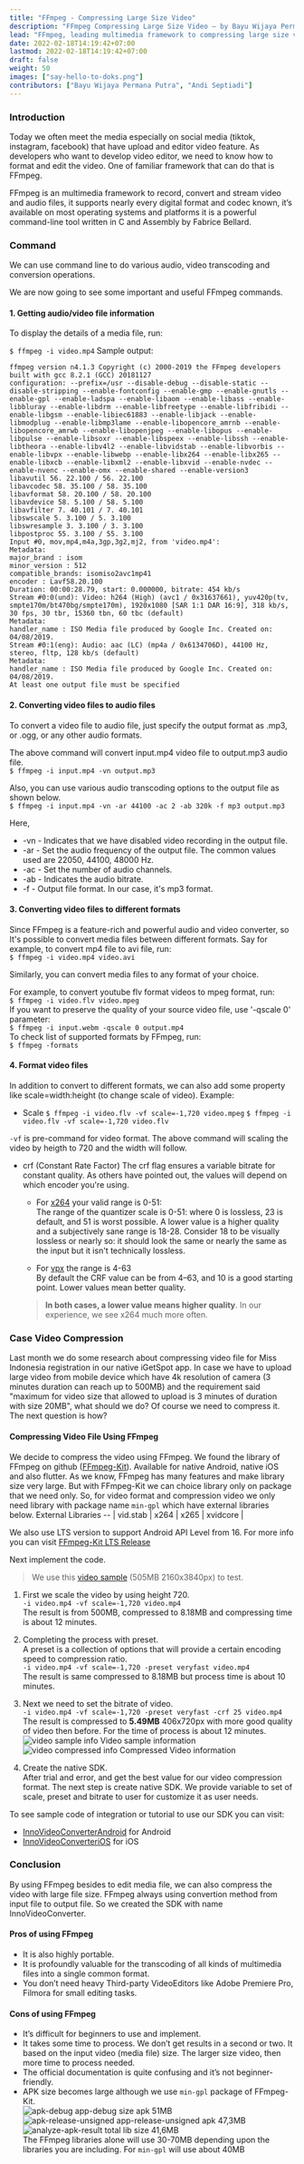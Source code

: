 ```yaml
---
title: "FFmpeg - Compressing Large Size Video"
description: "FFmpeg Compressing Large Size Video — by Bayu Wijaya Permana Putra & Andi Septiadi."
lead: "FFmpeg, leading multimedia framework to compressing large size video — by Bayu & Andi."
date: 2022-02-18T14:19:42+07:00
lastmod: 2022-02-18T14:19:42+07:00
draft: false
weight: 50
images: ["say-hello-to-doks.png"]
contributors: ["Bayu Wijaya Permana Putra", "Andi Septiadi"]
---
```

### Introduction
Today we often meet the media especially on social media (tiktok, instagram, facebook) that have upload and editor video feature. As developers who want to develop video editor, we need to know how to format and edit the video. One of familiar framework that can do that is FFmpeg.

FFmpeg is an multimedia framework to record, convert and stream video and audio files, it supports nearly every digital format and codec known, it’s available on most operating systems and platforms it is a powerful command-line tool written in C and Assembly by Fabrice Bellard.

### Command
We can use command line to do various audio, video transcoding and conversion operations.

We are now going to see some important and useful FFmpeg commands.

#### 1. Getting audio/video file information
To display the details of a media file, run:<br/>

```$ ffmpeg -i video.mp4```
Sample output:
```
ffmpeg version n4.1.3 Copyright (c) 2000-2019 the FFmpeg developers
built with gcc 8.2.1 (GCC) 20181127
configuration: --prefix=/usr --disable-debug --disable-static --disable-stripping --enable-fontconfig --enable-gmp --enable-gnutls --enable-gpl --enable-ladspa --enable-libaom --enable-libass --enable-libbluray --enable-libdrm --enable-libfreetype --enable-libfribidi --enable-libgsm --enable-libiec61883 --enable-libjack --enable-libmodplug --enable-libmp3lame --enable-libopencore_amrnb --enable-libopencore_amrwb --enable-libopenjpeg --enable-libopus --enable-libpulse --enable-libsoxr --enable-libspeex --enable-libssh --enable-libtheora --enable-libv4l2 --enable-libvidstab --enable-libvorbis --enable-libvpx --enable-libwebp --enable-libx264 --enable-libx265 --enable-libxcb --enable-libxml2 --enable-libxvid --enable-nvdec --enable-nvenc --enable-omx --enable-shared --enable-version3
libavutil 56. 22.100 / 56. 22.100
libavcodec 58. 35.100 / 58. 35.100
libavformat 58. 20.100 / 58. 20.100
libavdevice 58. 5.100 / 58. 5.100
libavfilter 7. 40.101 / 7. 40.101
libswscale 5. 3.100 / 5. 3.100
libswresample 3. 3.100 / 3. 3.100
libpostproc 55. 3.100 / 55. 3.100
Input #0, mov,mp4,m4a,3gp,3g2,mj2, from 'video.mp4':
Metadata:
major_brand : isom
minor_version : 512
compatible_brands: isomiso2avc1mp41
encoder : Lavf58.20.100
Duration: 00:00:28.79, start: 0.000000, bitrate: 454 kb/s
Stream #0:0(und): Video: h264 (High) (avc1 / 0x31637661), yuv420p(tv, smpte170m/bt470bg/smpte170m), 1920x1080 [SAR 1:1 DAR 16:9], 318 kb/s, 30 fps, 30 tbr, 15360 tbn, 60 tbc (default)
Metadata:
handler_name : ISO Media file produced by Google Inc. Created on: 04/08/2019.
Stream #0:1(eng): Audio: aac (LC) (mp4a / 0x6134706D), 44100 Hz, stereo, fltp, 128 kb/s (default)
Metadata:
handler_name : ISO Media file produced by Google Inc. Created on: 04/08/2019.
At least one output file must be specified
```

#### 2. Converting video files to audio files
To convert a video file to audio file, just specify the output format as .mp3, or .ogg, or any other audio formats.

The above command will convert input.mp4 video file to output.mp3 audio file.<br/>
```$ ffmpeg -i input.mp4 -vn output.mp3```

Also, you can use various audio transcoding options to the output file as shown below.<br/>
```$ ffmpeg -i input.mp4 -vn -ar 44100 -ac 2 -ab 320k -f mp3 output.mp3```<br/>

Here,
- -vn - Indicates that we have disabled video recording in the output file.
- -ar - Set the audio frequency of the output file. The common values used are  22050, 44100, 48000 Hz.
- -ac - Set the number of audio channels.
- -ab - Indicates the audio bitrate.
- -f - Output file format. In our case, it's mp3 format.


#### 3. Converting video files to different formats
Since FFmpeg is a feature-rich and powerful audio and video converter, so It's possible to convert media files between different formats. Say for example, to convert mp4 file to avi file, run:<br/>
```$ ffmpeg -i video.mp4 video.avi```

Similarly, you can convert media files to any format of your choice.

For example, to convert youtube flv format videos to mpeg format, run:<br/>
```$ ffmpeg -i video.flv video.mpeg```<br/>
If you want to preserve the quality of your source video file, use '-qscale 0' parameter:<br/>
```$ ffmpeg -i input.webm -qscale 0 output.mp4```<br/>
To check list of supported formats by FFmpeg, run:<br/>
```$ ffmpeg -formats```

#### 4. Format video files
In addition to convert to different formats, we can also add some property like scale=width:height (to change scale of video). Example:
* Scale
```$ ffmpeg -i video.flv -vf scale=-1,720 video.mpeg```
```$ ffmpeg -i video.flv -vf scale=-1,720 video.flv```

``-vf`` is pre-command for video format.
The above command will scaling the video by heigth to 720 and the width will follow.
* crf (Constant Rate Factor)
The crf flag ensures a variable bitrate for constant quality.
As others have pointed out, the values will depend on which encoder you're using.
    - For [x264](https://trac.ffmpeg.org/wiki/x264EncodingGuide) your valid range is 0-51:<br/>
        The range of the quantizer scale is 0-51: where 0 is lossless, 23 is default, and 51 is worst possible. A lower value is a higher quality and a subjectively sane range is 18-28. Consider 18 to be visually lossless or nearly so: it should look the same or nearly the same as the input but it isn't technically lossless.

    - For [vpx](https://trac.ffmpeg.org/wiki/vpxEncodingGuide) the range is 4-63 <br/>
        By default the CRF value can be from 4–63, and 10 is a good starting point. Lower values mean better quality.

    >**In both cases, a lower value means higher quality**. In our experience, we see x264 much more often.


### Case Video Compression
Last month we do some research about compressing video file for Miss Indonesia registration in our native iGetSpot app.
In case we have to upload large video from mobile device which have 4k resolution of camera (3 minutes duration can reach up to 500MB) and the requirement said "maximum for video size that allowed to upload is 3 minutes of duration with size 20MB", what should we do?
Of course we need to compress it. The next question is how?

#### Compressing Video File Using FFmpeg
We decide to compress the video using FFmpeg. We found the library of FFmpeg on github ([FFmpeg-Kit](https://github.com/tanersener/ffmpeg-kit)). Available for native Android, native iOS and also flutter.
As we know, FFmpeg has many features and make library size very large. But with FFmpeg-Kit we can choice library only on package that we need only. So, for video format and compression video we only need library with package name ``min-gpl`` which have external libraries below.
External Libraries
-- |
vid.stab |
x264 |
x265 |
xvidcore |

We also use LTS version to support Android API Level from 16. For more info you can visit [FFmpeg-Kit LTS Release](https://github.com/tanersener/ffmpeg-kit#10-lts-releases)

Next implement the code.

> We use this [video sample](https://drive.google.com/file/d/1NSpIt3IUqS1fgmocNLHXtTkpmXuk7zbW/view) (505MB 2160x3840px) to test.

1. First we scale the video by using height 720.</br>
    ```-i video.mp4 -vf scale=-1,720 video.mp4```</br>
    The result is from 500MB, compressed to 8.18MB and compressing time is about 12 minutes.

2. Completing the process with preset.</br>
    A preset is a collection of options that will provide a certain encoding speed to compression ratio.</br>
    ```-i video.mp4 -vf scale=-1,720 -preset veryfast video.mp4```</br>
    The result is same compressed to 8.18MB but process time is about 10 minutes.
3. Next we need to set the bitrate of video.</br>
    ```-i video.mp4 -vf scale=-1,720 -preset veryfast -crf 25 video.mp4```
    The result is compressed to **5.49MB** 406x720px with more good quality of video then before. For the time of process is about 12 minutes.</br>
![video sample info](video_info.jpeg)
Video sample information</br>
![video compressed info](compressed_result.jpeg)
Compressed Video information


4. Create the native SDK.</br>
    After trial and error, and get the best value for our video compression format. The next step is create native SDK.
    We provide variable to set of scale, preset and bitrate to user for customize it as user needs.

To see sample code of integration or tutorial to use our SDK you can visit:
* [InnoVideoConverterAndroid](https://github.com/mncinnovation/inno-video-converter-android) for Android
* [InnoVideoConverteriOS](https://github.com/mncinnovation/inno-video-converter-ios) for iOS

### Conclusion
By using FFmpeg besides to edit media file, we can also compress the video with large file size.
FFmpeg always using convertion method from input file to output file. So we created the SDK with name InnoVideoConverter.

#### Pros of using FFmpeg
- It is also highly portable.
- It is profoundly valuable for the transcoding of all kinds of multimedia files into a single common format.
- You don’t need heavy Third-party VideoEditors like Adobe Premiere Pro, Filmora for small editing tasks.

#### Cons of using FFmpeg
- It’s difficult for beginners to use and implement.
- It takes some time to process. We don’t get results in a second or two. It based on the input video (media file) size. The larger size video, then more time to process needed.
- The official documentation is quite confusing and it’s not beginner-friendly.
- APK size becomes large although we use ``min-gpl`` package of FFmpeg-Kit. </br>
![apk-debug](app-debug-size-apk.jpg)
app-debug size apk 51MB</br>
![apk-release-unsigned](app-release-unsigned-size-apk.jpg)
app-release-unsigned apk 47,3MB
![analyze-apk-result](analyze-apk-result.jpg)
total lib size 41,6MB</br>
The FFmpeg libraries alone will use 30-70MB depending upon the libraries you are including. For ``min-gpl`` will use about 40MB